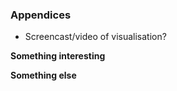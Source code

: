 ### Appendices

* Screencast/video of visualisation?

__Something interesting__

__Something else__

